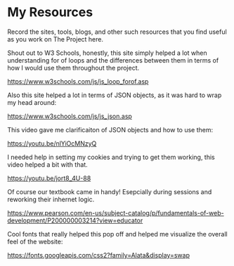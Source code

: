 # My Resources

Record the sites, tools, blogs, and other such resources that you find useful as you work on The Project here.


Shout out to W3 Schools, honestly, this site simply helped a lot when understanding for of loops and the differences between them in terms of how I would use them throughout
the project.

https://www.w3schools.com/js/js_loop_forof.asp

Also this site helped a lot in terms of JSON objects, as it was hard to wrap my head around:

https://www.w3schools.com/js/js_json.asp

This video gave me clarificaiton of JSON objects and how to use them: 

https://youtu.be/nlYiOcMNzyQ

I needed help in setting my cookies and trying to get them working, this video helped a bit with that.

https://youtu.be/jort8_4U-88

Of course our textbook came in handy! Esepcially during sessions and reworking their inhernet logic.

https://www.pearson.com/en-us/subject-catalog/p/fundamentals-of-web-development/P200000003214?view=educator


Cool fonts that really helped this pop off and helped me visualize the overall feel of the website:

https://fonts.googleapis.com/css2?family=Alata&display=swap


